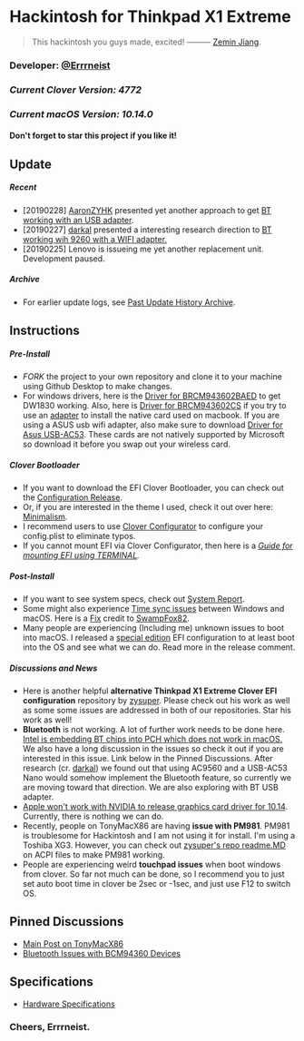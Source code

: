 # Hackintosh for Thinkpad X1 Extreme
> This hackintosh you guys made, excited!  ——— [Zemin Jiang](https://errrneist.github.io/elder/).
### Developer: [@Errrneist](https://www.tonymacx86.com/members/errrneist.1550861/)
### *Current Clover Version: 4772*
### *Current macOS Version: 10.14.0*
#### Don't forget to star this project if you like it!

## Update
##### Recent
* [20190228] [AaronZYHK](https://github.com/AaronZYHK) presented yet another approach to get [BT working with an USB adapter](https://github.com/Errrneist/Hackintosh-Thinkpad-X1-Extreme/issues/3#issuecomment-468153492).
* [20190227] [darkal](https://github.com/darkal) presented a interesting research direction to [BT working wih 9260 with a WIFI adapter.](https://github.com/Errrneist/Hackintosh-Thinkpad-X1-Extreme/issues/3#issuecomment-467381308)
* [20190225] Lenovo is issueing me yet another replacement unit. Development paused.


##### Archive
* For earlier update logs, see [Past Update History Archive](https://github.com/Errrneist/Hackintosh-Thinkpad-X1-Extreme/tree/master/Updates).

## Instructions
##### Pre-Install
* *FORK* the project to your own repository and clone it to your machine using Github Desktop to make changes.
* For windows drivers, here is the [Driver for BRCM943602BAED](https://github.com/Errrneist/Hackintosh-Thinkpad-X1-Extreme/releases/tag/v943602BAED.1) to get DW1830 working. Also, here is [Driver for BRCM943602CS](https://github.com/Errrneist/Hackintosh-Thinkpad-X1-Extreme/releases/tag/v943602CS.1) if you try to use an [adapter](https://github.com/Errrneist/Hackintosh-Thinkpad-X1-Extreme/blob/master/IMG/BCMAdapter.jpg) to install the native card used on macbook. If you are using a ASUS usb wifi adapter, also make sure to download [Driver for Asus USB-AC53](https://github.com/Errrneist/Hackintosh-Thinkpad-X1-Extreme/blob/master/Softwares/ASUS_USB-AC53-Nano/Realtek-A1600_Comfast%20810-ASUS_AC53.zip). These cards are not natively supported by Microsoft so download it before you swap out your wireless card.
##### Clover Bootloader
* If you want to download the EFI Clover Bootloader, you can check out the [Configuration Release](https://github.com/Errrneist/Hackintosh-Thinkpad-X1-Extreme/releases).
* Or, if you are interested in the theme I used, check it out over here: [Minimalism](https://github.com/Errrneist/Hackintosh-Theme-Minimalism).
* I recommend users to use [Clover Configurator](https://mackie100projects.altervista.org/download-clover-configurator/) to configure your config.plist to eliminate typos.
* If you cannot mount EFI via Clover Configurator, then here is a *[Guide for mounting EFI using TERMINAL](https://github.com/Errrneist/Hackintosh-Aero-15W/blob/master/Mount%20EFI%20on%20macOS.MD).*
##### Post-Install 
* If you want to see system specs, check out [System Report](https://github.com/Errrneist/Hackintosh-Thinkpad-X1-Extreme/tree/master/Hardware).
* Some might also experience [Time sync issues](https://www.tonymacx86.com/threads/fix-incorrect-time-in-windows-osx-dual-boot.133719/) between Windows and macOS. Here is a [Fix](https://github.com/Errrneist/Hackintosh-Thinkpad-X1-Extreme/releases/tag/timesync-v1.0) credit to [SwampFox82](https://www.tonymacx86.com/threads/fix-incorrect-time-in-windows-osx-dual-boot.133719/).
* Many people are experiencing (Including me) unknown issues to boot into macOS. I released a [special edition](https://github.com/Errrneist/Hackintosh-Thinkpad-X1-Extreme/releases/tag/v10.14.0.SE) EFI configuration to at least boot into the OS and see what we can do. Read more in the release comment.
##### Discussions and News
* Here is another helpful **alternative Thinkpad X1 Extreme Clover EFI configuration** repository by [zysuper](https://github.com/zysuper/Thinkpad-X1-extreme-EFI). Please check out his work as well as some some issues are addressed in both of our repositories. Star his work as well!
* **Bluetooth** is not working. A lot of further work needs to be done here. [Intel is embedding BT chips into PCH which does not work in macOS.](https://www.guru3d.com/news-story/intel-makes-wireless-ac-9560-a-bit-more-embedded.html) We also have a long discussion in the issues so check it out if you are interested in this issue. Link below in the Pinned Discussions. After research (cr. [darkal](https://github.com/darkal)) we found out that using AC9560 and a USB-AC53 Nano would somehow implement the Bluetooth feature, so currently we are moving toward that direction. We are also exploring with BT USB adapter.
* [Apple won't work with NVIDIA to release graphics card driver for 10.14](https://www.macrumors.com/2018/11/01/nvidia-comment-on-macos-mojave-drivers/). Currently, there is nothing we can do.
* Recently, people on TonyMacX86 are having **issue with PM981**. PM981 is troublesome for Hackintosh and I am not using it for install. I'm using a Toshiba XG3. However, you can check out [zysuper's repo readme.MD](https://github.com/zysuper/Thinkpad-X1-extreme-EFI/blob/master/readme.md) on ACPI files to make PM981 working.
* People are experiencing weird **touchpad issues** when boot windows from clover. So far not much can be done, so I recommend you to just set auto boot time in clover be 2sec or -1sec, and just use F12 to switch OS.

## Pinned Discussions
* [Main Post on TonyMacX86](https://www.tonymacx86.com/threads/macos-10-14-0-thinkpad-x1-extreme-hackintosh.263916/)
* [Bluetooth Issues with BCM94360 Devices](https://github.com/Errrneist/Hackintosh-Thinkpad-X1-Extreme/issues/3) 


## Specifications
* [Hardware Specifications](https://github.com/Errrneist/Hackintosh-Thinkpad-X1-Extreme/tree/master/Hardware)

### Cheers, Errrneist.


